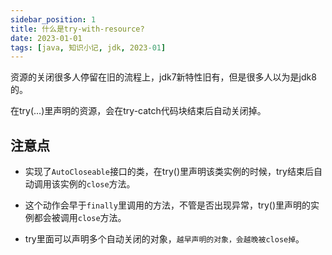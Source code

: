 ```yaml
---
sidebar_position: 1
title: 什么是try-with-resource?
date: 2023-01-01
tags: [java, 知识小记, jdk, 2023-01]
---
```


资源的关闭很多人停留在旧的流程上，jdk7新特性旧有，但是很多人以为是jdk8的。

 

在try(...)里声明的资源，会在try-catch代码块结束后自动关闭掉。


## 注意点

- 实现了`AutoCloseable`接口的类，在try()里声明该类实例的时候，try结束后自动调用该实例的`close`方法。

- 这个动作会早于`finally`里调用的方法，不管是否出现异常，try()里声明的实例都会被调用`close`方法。

- try里面可以声明多个自动关闭的对象，`越早声明的对象，会越晚被close掉`。

